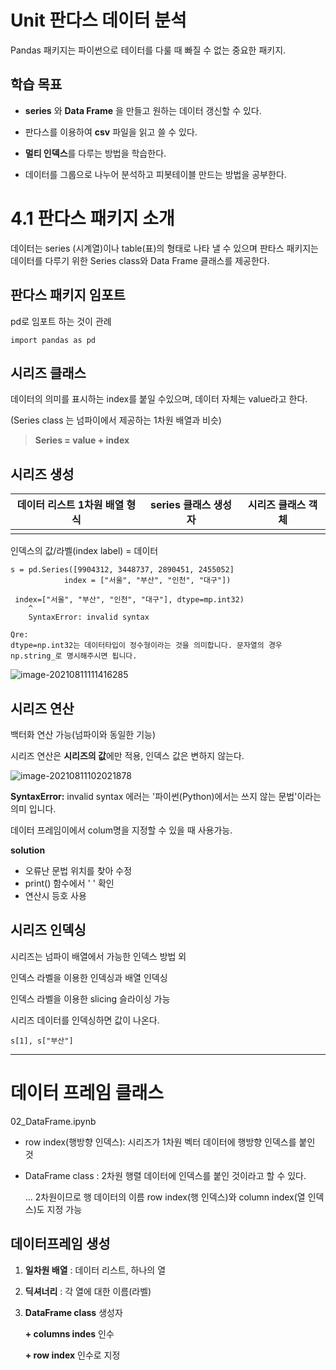 

# Unit 판다스 데이터 분석

Pandas 패키지는 파이썬으로 테이터를 다룰 때 빠질 수 없는 중요한 패키지. 



## 학습 목표

* **series** 와 **Data Frame** 을 만들고 원하는 데이터 갱신할 수 있다.

* 판다스를 이용하여 **csv** 파일을 읽고 쓸 수 있다.

* **멀티 인덱스**를 다루는 방법을 학습한다.

* 데이터를 그룹으로 나누어 분석하고 피봇테이블 만드는 방법을 공부한다.

  

# 4.1 판다스 패키지 소개

데이터는 series (시계열)이나 table(표)의 형태로 나타 낼 수 있으며 판타스 패키지는 데이터를 다루기 위한 Series class와 Data Frame 클래스를 제공한다.



## 판다스 패키지 임포트

pd로 임포트 하는 것이 관례

```
import pandas as pd
```



## 시리즈 클래스

데이터의 의미를 표시하는 index를 붙일 수있으며, 데이터 자체는 value라고 한다.

(Series class 는 넘파이에서 제공하는 1차원 배열과 비슷)

> **Series = value + index**



## 시리즈 생성

| 데이터 리스트 1차원 배열 형식 | series 클래스 생성자 | 시리즈 클래스 객체 |
| ----------------------------- | -------------------- | ------------------ |
|                               |                      |                    |

인덱스의 값/라벨(index label) = 데이터



```
s = pd.Series([9904312, 3448737, 2890451, 2455052]
			index = ["서울", "부산", "인천", "대구"])
```

```
 index=["서울", "부산", "인천", "대구"], dtype=mp.int32)
    ^
    SyntaxError: invalid syntax
```



```
Qre: 
dtype=np.int32는 데이터타입이 정수형이라는 것을 의미합니다. 문자열의 경우 np.string_로 명시해주시면 됩니다. 
```



![image-20210811111416285](C:/Users/LG/AppData/Roaming/Typora/typora-user-images/image-20210811111416285.png)









## 시리즈 연산

백터화 연산 가능(넘파이와 동일한 기능)

시리즈 연산은 **시리즈의 값**에만 적용, 인덱스 값은 변하지 않는다.



![image-20210811102021878](C:/Users/LG/AppData/Roaming/Typora/typora-user-images/image-20210811102021878.png)

**SyntaxError:** invalid syntax 에러는 '파이썬(Python)에서는 쓰지 않는 문법'이라는 의미 입니다.

데이터 프레임이에서 colum명을 지정할 수 있을 때 사용가능.



**solution**

* 오류난 문법 위치를 찾아 수정
* print() 함수에서 ' ' 확인
* 연산시 등호 사용 



## 시리즈 인덱싱

시리즈는 넘파이 배열에서 가능한 인덱스 방법 외

인덱스 라벨을 이용한 인덱싱과 배열 인덱싱

인덱스 라벨을 이용한 slicing 슬라이싱 가능



시리즈 데이터를 인덱싱하면 값이 나온다.

```
s[1], s["부산"]
```







------

# 데이터 프레임 클래스

02_DataFrame.ipynb



* row index(행방향 인덱스): 시리즈가 1차원 벡터 데이터에 행방향 인덱스를 붙인 것

* DataFrame class : 2차원 행렬 데이터에 인덱스를 붙인 것이라고 할 수 있다.

  ... 2차원이므로 행 데이터의 이름 row index(행 인덱스)와 column index(열 인덱스)도 지정 가능





## 데이터프레임 생성

1. **일차원 배열** : 데이터 리스트, 하나의 열

2. **딕셔너리** : 각 열에 대한 이름(라벨)

3. **DataFrame class** 생성자

   **+ columns indes** 인수

   **+ row index** 인수로 지정



